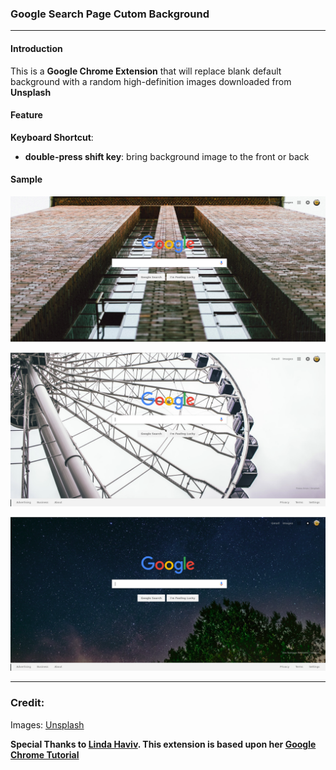 ### Google Search Page Cutom Background
---
#### Introduction
This is a **Google Chrome Extension** that will replace blank default background with a random high-definition images downloaded from **Unsplash**

#### Feature
**Keyboard Shortcut**: 
  * **double-press shift key**: bring background image to the front or back

#### Sample
![Sample 1](./samples/sample1.png "Sample Custom Background")

![Sample 2](./samples/sample2.png "Sample Custom Background")

![Sample 3](./samples/sample3.png "Sample Custom Background")

---

### Credit:
Images: [Unsplash](https://www.unsplash.com)

**Special Thanks to [Linda Haviv](https://medium.com/@LindaHaviv). This extension is based upon her [Google Chrome Tutorial](https://medium.com/@LindaHaviv/the-beginner-s-guide-build-a-simple-chrome-extension-in-minutes-498308ea406a)**
